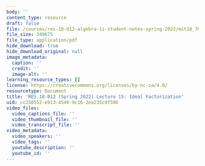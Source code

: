 ```yaml
---
body: ''
content_type: resource
draft: false
file: /courses/res-18-012-algebra-ii-student-notes-spring-2022/mit18_702s22_lect15.pdf
file_size: 349675
file_type: application/pdf
hide_download: true
hide_download_original: null
image_metadata:
  caption: ''
  credit: ''
  image-alt: ''
learning_resource_types: []
license: https://creativecommons.org/licenses/by-nc-sa/4.0/
resourcetype: Document
title: 'RES.18-012 (Spring 2022) Lecture 15: Ideal Factorization'
uid: cc230552-e913-4546-9c16-2ea235c0f506
video_files:
  video_captions_file: ''
  video_thumbnail_file: ''
  video_transcript_file: ''
video_metadata:
  video_speakers: ''
  video_tags: ''
  youtube_description: ''
  youtube_id: ''
---
```

